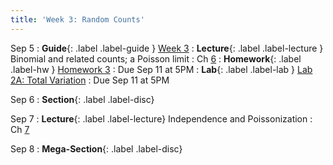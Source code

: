```yaml
---
title: 'Week 3: Random Counts'
---
```


Sep 5
: **Guide**{: .label .label-guide } [Week 3](/assets/guides/week03.pdf)
: **Lecture**{: .label .label-lecture } Binomial and related counts; a Poisson limit
    : Ch [6](http://prob140.org/textbook/content/Chapter_06/00_Random_Counts.html)
: **Homework**{: .label .label-hw } [Homework 3](http://prob140.datahub.berkeley.edu/hub/user-redirect/git-pull?repo=https://github.com/prob140/materials-fa23&branch=main&subPath=hw/Homework_03.ipynb)
    : Due Sep 11 at 5PM
: **Lab**{: .label .label-lab } [Lab 2A: Total Variation](http://prob140.datahub.berkeley.edu/hub/user-redirect/git-pull?repo=https://github.com/prob140/materials-fa23&branch=main&subPath=lab/Lab_02.ipynb)
    : Due Sep 11 at 5PM

Sep 6
: **Section**{: .label .label-disc}

Sep 7
: **Lecture**{: .label .label-lecture} Independence and Poissonization
    : Ch [7](http://prob140.org/textbook/content/Chapter_07/00_Poissonization.html)

Sep 8
: **Mega-Section**{: .label .label-disc}
